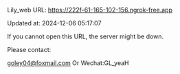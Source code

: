 Lily_web URL: https://222f-61-165-102-156.ngrok-free.app

Updated at: 2024-12-06 05:17:07

If you cannot open this URL, the server might be down.

Please contact: 

goley04@foxmail.com Or Wechat:GL_yeaH